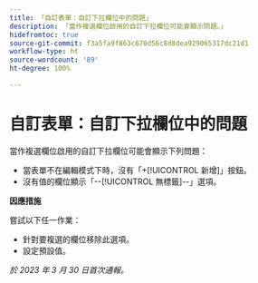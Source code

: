 ```yaml
---
title: 「自訂表單：自訂下拉欄位中的問題」
description: 「當作複選欄位啟用的自訂下拉欄位可能會顯示問題。」
hidefromtoc: true
source-git-commit: f3a5fa9f863c670d56c8d8dea929065317dc21d1
workflow-type: ht
source-wordcount: '89'
ht-degree: 100%

---
```



# 自訂表單：自訂下拉欄位中的問題

當作複選欄位啟用的自訂下拉欄位可能會顯示下列問題：

* 當表單不在編輯模式下時，沒有「+[!UICONTROL 新增]」按鈕。
* 沒有值的欄位顯示「--[!UICONTROL 無標籤]--」選項。

**因應措施**

嘗試以下任一作業：

* 針對要複選的欄位移除此選項。
* 設定預設值。

_於 2023 年 3 月 30 日首次通報。_

